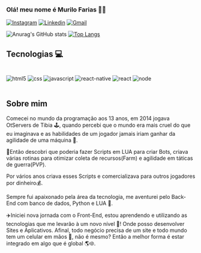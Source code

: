 ### Olá! meu nome é Murilo Farias 👋🙂

[![Instagram](https://img.shields.io/badge/Instagram-E4405F?style=for-the-badge&logo=instagram&logoColor=white)](https://www.instagram.com/mlucas.farias/)
[![Linkedin](https://img.shields.io/badge/LinkedIn-0077B5?style=for-the-badge&logo=linkedin&logoColor=white)](https://www.linkedin.com/in/murilo-lucas-591536218/)
[![Gmail](https://img.shields.io/badge/Gmail-D14836?style=for-the-badge&logo=gmail&logoColor=white)](mailto:falecomfrutuoso@gmail.com)


![Anurag's GitHub stats](https://github-readme-stats.vercel.app/api?username=luc4sfarias9&show_icons=true&theme=merko)
[![Top Langs](https://github-readme-stats.vercel.app/api/top-langs/?username=luc4sfarias9)](https://github.com/anuraghazra/github-readme-stats)

## Tecnologias 💻


<div style="display: inline_block"><br/>
    <img align="center" alt="html5" src="https://img.shields.io/badge/HTML5-E34F26?style=for-the-badge&logo=html5&logoColor=white"/>
    <img align="center" alt="css" src="https://img.shields.io/badge/CSS3-1572B6?style=for-the-badge&logo=css3&logoColor=white"/>
    <img align="center" alt="javascript" src="https://img.shields.io/badge/JavaScript-F7DF1E?style=for-the-badge&logo=javascript&logoColor=black"/>
    <img align="center" alt="react-native" src="https://img.shields.io/badge/React_Native-20232A?style=for-the-badge&logo=react&logoColor=61DAFB"/>
    <img align="center" alt="react" src="https://img.shields.io/badge/React-20232A?style=for-the-badge&logo=react&logoColor=61DAFB"/>
    <img align="center" alt="node" src="https://img.shields.io/badge/Node.js-43853D?style=for-the-badge&logo=node.js&logoColor=white"/>


</div><br/>

## Sobre mim 

Comecei no mundo da programação aos 13 anos, em 2014 jogava OtServers de Tibia 🕹️, quando percebi que o mundo era mais cruel do que eu imaginava e as habilidades de um jogador jamais iriam ganhar da agilidade de uma máquina 🚨. 

🤯Então descobri que poderia fazer Scripts em LUA para criar Bots, criava várias rotinas para otimizar coleta de recursos(Farm) e agilidade em táticas de guerra(PVP).

Por vários anos criava esses Scripts e comercializava para outros jogadores por dinheiro💰. 

Sempre fui apaixonado pela área da tecnologia, me aventurei pelo Back-End com banco de dados, Python e LUA 🚀. 

✈️Iniciei nova jornada com o Front-End, estou aprendendo e utilizando as tecnologias que me levarão à um novo nível 🧭! Onde posso desenvolver Sites e Aplicativos. Afinal, todo negócio precisa de um site e todo mundo tem um celular em mãos 🛜, não é mesmo? Então a melhor forma é estar integrado em algo que é global 🌎🌐.


